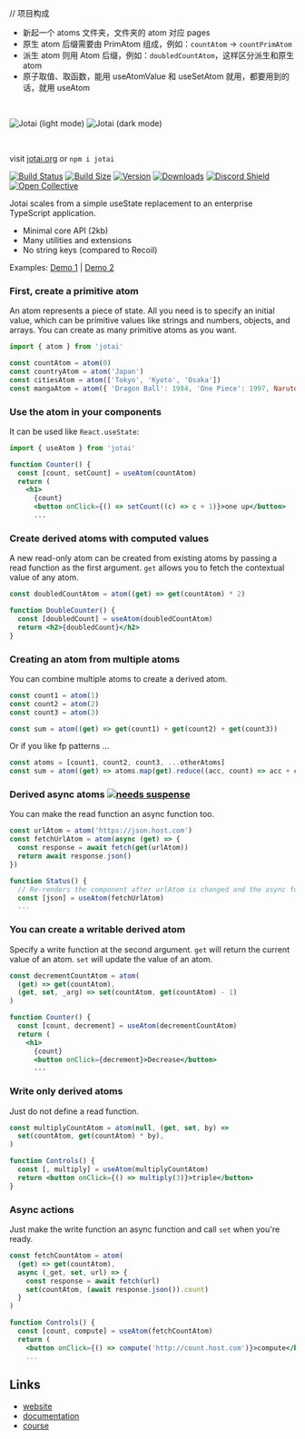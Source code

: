 // 项目构成

- 新起一个 atoms 文件夹，文件夹的 atom 对应 pages
- 原生 atom 后缀需要由 PrimAtom 组成，例如：`countAtom` -> `countPrimAtom`
- 派生 atom 则用 Atom 后缀，例如：`doubledCountAtom`，这样区分派生和原生 atom
- 原子取值、取函数，能用 useAtomValue 和 useSetAtom 就用，都要用到的话，就用 useAtom







<br>

![Jotai (light mode)](./img/jotai-header-light.png#gh-light-mode-only)
![Jotai (dark mode)](./img/jotai-header-dark.png#gh-dark-mode-only)

<br>

visit [jotai.org](https://jotai.org) or `npm i jotai`

[![Build Status](https://img.shields.io/github/actions/workflow/status/pmndrs/jotai/lint-and-type.yml?branch=main&style=flat&colorA=000000&colorB=000000)](https://github.com/pmndrs/jotai/actions?query=workflow%3ALint)
[![Build Size](https://img.shields.io/bundlephobia/minzip/jotai?label=bundle%20size&style=flat&colorA=000000&colorB=000000)](https://bundlephobia.com/result?p=jotai)
[![Version](https://img.shields.io/npm/v/jotai?style=flat&colorA=000000&colorB=000000)](https://www.npmjs.com/package/jotai)
[![Downloads](https://img.shields.io/npm/dt/jotai.svg?style=flat&colorA=000000&colorB=000000)](https://www.npmjs.com/package/jotai)
[![Discord Shield](https://img.shields.io/discord/740090768164651008?style=flat&colorA=000000&colorB=000000&label=discord&logo=discord&logoColor=ffffff)](https://discord.gg/poimandres)
[![Open Collective](https://img.shields.io/opencollective/all/jotai?style=flat&colorA=000000&colorB=000000)](https://opencollective.com/jotai)

Jotai scales from a simple useState replacement to an enterprise TypeScript application.

- Minimal core API (2kb)
- Many utilities and extensions
- No string keys (compared to Recoil)

Examples: [Demo 1](https://codesandbox.io/s/jotai-demo-47wvh) |
[Demo 2](https://codesandbox.io/s/jotai-demo-forked-x2g5d)

### First, create a primitive atom

An atom represents a piece of state. All you need is to specify an initial
value, which can be primitive values like strings and numbers, objects, and
arrays. You can create as many primitive atoms as you want.

```jsx
import { atom } from 'jotai'

const countAtom = atom(0)
const countryAtom = atom('Japan')
const citiesAtom = atom(['Tokyo', 'Kyoto', 'Osaka'])
const mangaAtom = atom({ 'Dragon Ball': 1984, 'One Piece': 1997, Naruto: 1999 })
```

### Use the atom in your components

It can be used like `React.useState`:

```jsx
import { useAtom } from 'jotai'

function Counter() {
  const [count, setCount] = useAtom(countAtom)
  return (
    <h1>
      {count}
      <button onClick={() => setCount((c) => c + 1)}>one up</button>
      ...
```

### Create derived atoms with computed values

A new read-only atom can be created from existing atoms by passing a read
function as the first argument. `get` allows you to fetch the contextual value
of any atom.

```jsx
const doubledCountAtom = atom((get) => get(countAtom) * 2)

function DoubleCounter() {
  const [doubledCount] = useAtom(doubledCountAtom)
  return <h2>{doubledCount}</h2>
}
```

### Creating an atom from multiple atoms

You can combine multiple atoms to create a derived atom.

```jsx
const count1 = atom(1)
const count2 = atom(2)
const count3 = atom(3)

const sum = atom((get) => get(count1) + get(count2) + get(count3))
```

Or if you like fp patterns ...

```jsx
const atoms = [count1, count2, count3, ...otherAtoms]
const sum = atom((get) => atoms.map(get).reduce((acc, count) => acc + count))
```

### Derived async atoms [<img src="https://img.shields.io/badge/-needs_suspense-black" alt="needs suspense" />](https://react.dev/reference/react/Suspense)

You can make the read function an async function too.

```jsx
const urlAtom = atom('https://json.host.com')
const fetchUrlAtom = atom(async (get) => {
  const response = await fetch(get(urlAtom))
  return await response.json()
})

function Status() {
  // Re-renders the component after urlAtom is changed and the async function above concludes
  const [json] = useAtom(fetchUrlAtom)
  ...
```

### You can create a writable derived atom

Specify a write function at the second argument. `get` will return the current
value of an atom. `set` will update the value of an atom.

```jsx
const decrementCountAtom = atom(
  (get) => get(countAtom),
  (get, set, _arg) => set(countAtom, get(countAtom) - 1)
)

function Counter() {
  const [count, decrement] = useAtom(decrementCountAtom)
  return (
    <h1>
      {count}
      <button onClick={decrement}>Decrease</button>
      ...
```

### Write only derived atoms

Just do not define a read function.

```jsx
const multiplyCountAtom = atom(null, (get, set, by) =>
  set(countAtom, get(countAtom) * by),
)

function Controls() {
  const [, multiply] = useAtom(multiplyCountAtom)
  return <button onClick={() => multiply(3)}>triple</button>
}
```

### Async actions

Just make the write function an async function and call `set` when you're ready.

```jsx
const fetchCountAtom = atom(
  (get) => get(countAtom),
  async (_get, set, url) => {
    const response = await fetch(url)
    set(countAtom, (await response.json()).count)
  }
)

function Controls() {
  const [count, compute] = useAtom(fetchCountAtom)
  return (
    <button onClick={() => compute('http://count.host.com')}>compute</button>
    ...
```

## Links

- [website](https://jotai.org)
- [documentation](https://jotai.org/docs)
- [course](https://egghead.io/courses/manage-application-state-with-jotai-atoms-2c3a29f0)

